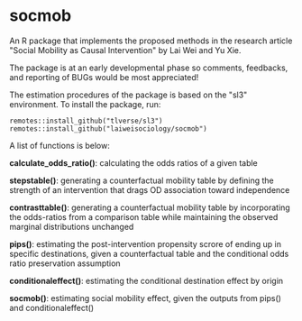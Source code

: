 # socmob
An R package that implements the proposed methods in the research article "Social Mobility as Causal Intervention" by Lai Wei and Yu Xie.

The package is at an early developmental phase so comments, feedbacks, and reporting of BUGs would be most appreciated!

The estimation procedures of the package is based on the "sl3" environment. To install the package, run:

```
remotes::install_github("tlverse/sl3")
remotes::install_github("laiweisociology/socmob")
```

A list of functions is below:

**calculate_odds_ratio()**: calculating the odds ratios of a given table

**stepstable()**: generating a counterfactual mobility table by defining the strength of an intervention that drags OD association toward independence

**contrasttable()**: generating a counterfactual mobility table by incorporating the odds-ratios from a comparison table while maintaining the observed marginal distributions unchanged

**pips()**: estimating the post-intervention propensity scrore of ending up in specific destinations, given a counterfactual table and the conditional odds ratio preservation assumption

**conditionaleffect()**: estimating the conditional destination effect by origin

**socmob()**: estimating social mobility effect, given the outputs from pips() and conditionaleffect()
